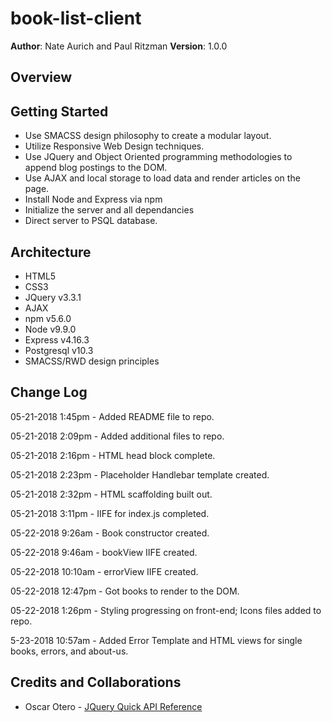 # book-list-client

**Author**: Nate Aurich and Paul Ritzman
**Version**: 1.0.0

## Overview


## Getting Started
* Use SMACSS design philosophy to create a modular layout.
* Utilize Responsive Web Design techniques.
* Use JQuery and Object Oriented programming methodologies to append blog postings to the DOM.
* Use AJAX and local storage to load data and render articles on the page.
* Install Node and Express via npm
* Initialize the server and all dependancies
* Direct server to PSQL database.

## Architecture
* HTML5
* CSS3
* JQuery v3.3.1
* AJAX
* npm v5.6.0
* Node v9.9.0
* Express v4.16.3
* Postgresql v10.3
* SMACSS/RWD design principles

## Change Log
05-21-2018 1:45pm - Added README file to repo.

05-21-2018 2:09pm - Added additional files to repo.

05-21-2018 2:16pm - HTML head block complete.

05-21-2018 2:23pm - Placeholder Handlebar template created.

05-21-2018 2:32pm - HTML scaffolding built out.

05-21-2018 3:11pm - IIFE for index.js completed.

05-22-2018 9:26am - Book constructor created.

05-22-2018 9:46am - bookView IIFE created.

05-22-2018 10:10am - errorView IIFE created.

05-22-2018 12:47pm - Got books to render to the DOM.

05-22-2018 1:26pm - Styling progressing on front-end; Icons files added to repo.

5-23-2018 10:57am - Added Error Template and HTML views for single books, errors, and about-us.

## Credits and Collaborations

* Oscar Otero - [JQuery Quick API Reference](https://oscarotero.com/jquery/)